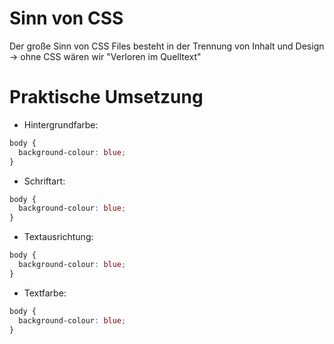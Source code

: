 # Sinn von CSS
Der große Sinn von CSS Files besteht in der Trennung von Inhalt und Design  
  -> ohne CSS wären wir "Verloren im Quelltext"
  
# Praktische Umsetzung
- Hintergrundfarbe:
```css
body {  
  background-colour: blue;  
}
```
- Schriftart:
```css
body {  
  background-colour: blue;  
}
```
- Textausrichtung:
```css
body {  
  background-colour: blue;  
}
```
- Textfarbe:
```css
body {  
  background-colour: blue;  
}
```

